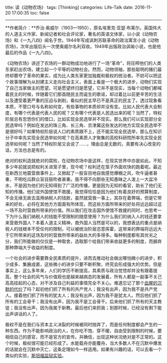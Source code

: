 title: 读《动物农场》
tags: [Thinking]
categories: Life-Talk
date: 2016-11-20 17:00:35
toc: false

---

**作者简介：**乔治·奥威尔（1903—1950），原名埃里克·亚瑟·布莱尔。英国伟大的人道主义作家、新闻记者和社会评论家，著名的英语文体家，以小说《动物农场》和《一九八四》闻名于世。1944年写成讽刺苏联革命的政治寓言小说《动物农场》，次年出版后头一次使奥威尔名利双收。1949年出版政治讽喻小说，也是他最后的作品《一九八四》。

《动物农场》讲述了农场的一群动物成功地进行了一场“革命”，将压榨他们的人类东家赶出农场，建立起一个平等的动物社会。然而，动物领袖，那些聪明的猪们最终却篡夺了革命的果实，成为比人类东家更加独裁和极权的统治者。不妨可以把这个故事理解为从封建主义走向社会主义，表面上看是一个极大的进步，动物们实现了自己当家做主的愿望。可是愿望终归是愿望，它并不是现实，当每个动物们都喊着民主的时候，伴随着它们那首随民主而诞生的歌谣，却过着比以前更辛苦的生活以及遭受着更严重的压迫与剥削，看似的民主早已不是真正的民主了。透过现象看本质，不管口号与名称如何变，有些事物的本质却并没有变。比如人民代表大会制度，有哪个代表是代表人民的呢？又有哪个代表是人民选出来的呢？当然了，特权阶层总有忽悠你们的借口，比如实现全民选举并不现实。那么我们可以实现部分全民选举吗？例如在发达的珠三角、长三角、京津冀这些发达的地方实现全民选举不是很好吗？如果特权阶层说人口的素质跟不上，还不能实现全民选举，那么在知识分子中率先实现全民选举如何呢？在高素质人才聚集的高校科研院所率先实现全民选举如何呢？当然了特权阶层又会说了......，理由总是无数的，真要有决心改变的话，方法也总是有的。

绝对的权利造就绝对的腐败，在动物农场中是这样，在现实世界中亦是如此。不知多少年前就说把权利关进笼子里，现今呢？权利还在笼子外面欢快的跑着呢。最近在新西兰地震营救事件上，又掀起了一股盲目地自我感觉爆棚之风，吹牛逼者甚重，不明吃瓜群众盲目鼓吹者甚重。我不得不向那些无知愚昧之人泼上一大盆冷水，不是因为他们的无知得到了广泛的传播，更是因为无知的看官，助长了他们无知的传播。他们说外国使馆不救援，我觉得恰恰是因为他们有着良好的预算制度，不会无缘无故去滥用纳税人的钱款，虽然就营救一事上，其存在着弊端，但是它带来的好处，必将在其他方方面面有所体现，而这些方面所带来的好处将远远超过这一场不及时营救所带来的价值。所以我们在攻击国外使馆不救援的同时，也思考一下为什么我们纳税人的钱能不受限制的随意使用？为什么我们的纳入人的钱还要拿来营救外国人？本着人道主义精神，救外国人当然是可以的，我想表达的重点是纳税人的钱根本不受任何的限制，可以被统治阶层恣意挥霍，这带来的弊端将远远大于它所带来的这场及时的营救所带来的益处大的多得多。每种制度都有其优劣之分，我们所能做的仅仅是一种取舍，选取那个给我们带来收益更多的制度，而摒弃那种弊端大于收益的制度。

一个社会的进步需要靠全民素质的提升，进而去推动社会做出哪怕微小的进步，积少成多、集腋成裘，这些微小的进步只要不断积聚，终究会形成强大的优势。但是事实上，这么多年来，人们的学历不断提高，其素质与政治觉悟却并没有跟着提高，整个社会的风气与价值观也是越来越病态的发展着，所有人都是一副事不关己高高挂起的心态，对不涉及自己利益的事情完全不关心。难道忘记了那个[血腥的沉默的代价](https://zh.wikipedia.org/wiki/%E8%B5%B7%E5%88%9D%E4%BB%96%E5%80%91%E2%80%A6%E2%80%A6)了吗？起初他们抓了所有的共产党人；我没有出声，因为我不是共产党人。接着他们抓了所有的犹太人；我没有出声，因为我不是犹太人。然后他们抓了所有的工会骨干；我没有出声，因为我不是工会骨干。后来他们抓了所有的天主教徒；我没有出声，因为我属于新教。最后他们来抓我；到那时候，已经没有剩下能出声讲话的人了。

极权不是在我们与资本主义决裂的时候被同时抛弃了，而是任何制度都会产生的一种东西。作为不能影响政治的人，在你吃不饱、穿不暖、自由受到限制的时候，要相信自己的感官，而不是官方的宣传。并确信，出现这种状况绝对是不正常的。这个时候，极权很可能已经形成了。水能载舟亦能覆舟，当大多数人不在沉默中爆发的话就会在沉默中灭亡，这条定理如今一样适用。如果有兴趣的话，可以去看一个类似的实验，[斯坦福监狱实验](https://zh.wikipedia.org/zh-hans/%E6%96%AF%E5%9D%A6%E7%A6%8F%E7%9B%91%E7%8B%B1%E5%AE%9E%E9%AA%8C)。